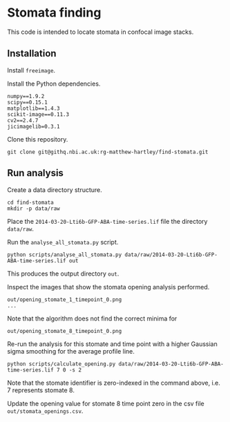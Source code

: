 # Stomata finding

This code is intended to locate stomata in confocal image stacks.

## Installation

Install ``freeimage``.

Install the Python dependencies.

```
numpy==1.9.2
scipy==0.15.1
matplotlib==1.4.3
scikit-image==0.11.3
cv2==2.4.7
jicimagelib=0.3.1
```

Clone this repository.

```
git clone git@githq.nbi.ac.uk:rg-matthew-hartley/find-stomata.git
```

## Run analysis

Create a data directory structure.

```
cd find-stomata
mkdir -p data/raw
```

Place the ``2014-03-20-Lti6b-GFP-ABA-time-series.lif`` file the directory
``data/raw``.

Run the ``analyse_all_stomata.py`` script.

```
python scripts/analyse_all_stomata.py data/raw/2014-03-20-Lti6b-GFP-ABA-time-series.lif out
```

This produces the output directory ``out``.

Inspect the images that show the stomata opening analysis performed.

```
out/opening_stomate_1_timepoint_0.png
...
```

Note that the algorithm does not find the correct minima for 

```
out/opening_stomate_8_timepoint_0.png
```

Re-run the analysis for this stomate and time point with a higher Gaussian
sigma smoothing for the average profile line.

```
python scripts/calculate_opening.py data/raw/2014-03-20-Lti6b-GFP-ABA-time-series.lif 7 0 -s 2
```

Note that the stomate identifier is zero-indexed in the command above, i.e. 7
represents stomate 8.

Update the opening value for stomate 8 time point zero in the csv file
``out/stomata_openings.csv``.
